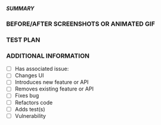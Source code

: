 ##### SUMMARY
<!--- Describe the change below, including rationale and design decisions -->

### BEFORE/AFTER SCREENSHOTS OR ANIMATED GIF
<!--- Skip this if not applicable -->

### TEST PLAN
<!--- What steps were taken to verify -->

### ADDITIONAL INFORMATION
<!--- HINT: Include "Fixes #nnn" if you are fixing an existing issue -->
<!--- Check any relevant boxes with "x" -->
- [ ] Has associated issue:
- [ ] Changes UI
- [ ] Introduces new feature or API
- [ ] Removes existing feature or API
- [ ] Fixes bug
- [ ] Refactors code
- [ ] Adds test(s)
- [ ] Vulnerability
